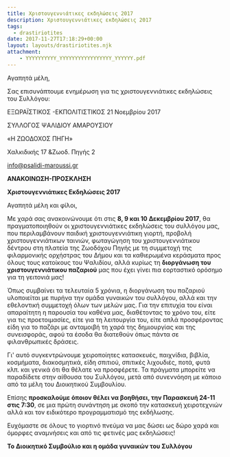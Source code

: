 ```yaml
---
title: Χριστουγεννιάτικες εκδηλώσεις 2017
description: Χριστουγεννιάτικες εκδηλώσεις 2017
tags:
  - drastiriotites
date: 2017-11-27T17:18:29+00:00
layout: layouts/drastiriotites.njk
attachment:
    - YYYYYYYYYY_YYYYYYYYYYYYYYYYY_YYYYYY.pdf
---
```

Αγαπητά μέλη,

Σας επισυνάπτουμε ενημέρωση για τις χριστουγεννιάτικες εκδηλώσεις του Συλλόγου:
<!-- excerpt -->
ΕΞΩΡΑΪΣΤΙΚΟΣ -ΕΚΠΟΛΙΤΙΣΤΙΚΟΣ 21 Νοεμβρίου 2017

ΣΥΛΛΟΓΟΣ ΨΑΛΙΔΙΟΥ ΑΜΑΡΟΥΣΙΟΥ

 «Η ΖΩΟΔΟΧΟΣ ΠΗΓΗ»

Χαλκιδικής 17 &amp;Ζωοδ. Πηγής 2

<info@psalidi-maroussi.gr>

 **ΑΝΑΚΟΙΝΩΣΗ-ΠΡΟΣΚΛΗΣΗ**

 **Χριστουγεννιάτικες Εκδηλώσεις 2017**

 Αγαπητά μέλη και φίλοι,

Με χαρά σας ανακοινώνουμε ότι στις **8, 9 και 10 Δεκεμβρίου 2017**, θα πραγματοποιηθούν οι χριστουγεννιάτικες εκδηλώσεις του συλλόγου μας, που περιλαμβάνουν παιδική χριστουγεννιάτικη γιορτή, προβολή χριστουγεννιάτικων ταινιών, φωταγώγηση του χριστουγεννιάτικου δέντρου στη πλατεία της Ζωοδόχου Πηγής με τη συμμετοχή της φιλαρμονικής ορχήστρας του Δήμου και τα καθιερωμένα κεράσματα προς όλους τους κατοίκους του Ψαλιδίου, αλλά κυρίως τη **διοργάνωση του χριστουγεννιάτικου παζαριού** μας που έχει γίνει πια εορταστικό ορόσημο για τη γειτονιά μας!

Όπως συμβαίνει τα τελευταία 5 χρόνια, η διοργάνωση του παζαριού υλοποιείται με πυρήνα την ομάδα γυναικών του συλλόγου, αλλά και την εθελοντική συμμετοχή όλων των μελών μας. Για την επιτυχία του είναι απαραίτητη η παρουσία του καθένα μας, διαθέτοντας το χρόνο του, είτε για τις προετοιμασίες, είτε για τη λειτουργία του, είτε απλά προσφέροντας είδη για το παζάρι με ανταμοιβή τη χαρά της δημιουργίας και της συνεισφοράς, αφού τα έσοδα θα διατεθούν όπως πάντα σε φιλανθρωπικές δράσεις.

Γι' αυτό συγκεντρώνουμε χειροποίητες κατασκευές, παιχνίδια, βιβλία, κοσμήματα, διακοσμητικά, είδη σπιτιού, σπιτικές λιχουδιές, ποτά, φυτά κλπ. και γενικά ότι θα θέλατε να προσφέρετε. Τα πράγματα μπορείτε να παραδίδετε στην αίθουσα του Συλλόγου, μετά από συνεννόηση με κάποιο από τα μέλη του Διοικητικού Συμβουλίου.

Επίσης **προσκαλούμε όποιον θέλει να βοηθήσει, την Παρασκευή 24-11 στις 7:30**, σε μια πρώτη συνάντηση με σκοπό την κατασκευή χειροτεχνιών αλλά και τον ειδικότερο προγραμματισμό της εκδήλωσης.

Ευχόμαστε σε όλους το γιορτινό πνεύμα να μας δώσει ως δώρο χαρά και όμορφες αναμνήσεις και από τις φετινές μας εκδηλώσεις!


**Το Διοικητικό Συμβούλιο και η ομάδα γυναικών του Συλλόγου**
